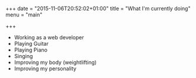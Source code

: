 +++
date = "2015-11-06T20:52:02+01:00"
title = "What I'm currently doing"
menu = "main"

+++
* Working as a web developer
* Playing Guitar
* Playing Piano
* Singing
* Improving my body (weightlifting)
* Improving my personality
